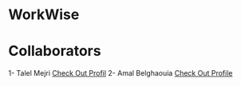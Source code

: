 # WorkWise
# Collaborators 
 1- Talel Mejri <a href="https://github.com/TalelMejri">Check Out Profil</a>
 2- Amal Belghaouia <a href="https://github.com/BELGHAOUIA">Check Out Profile</a>
